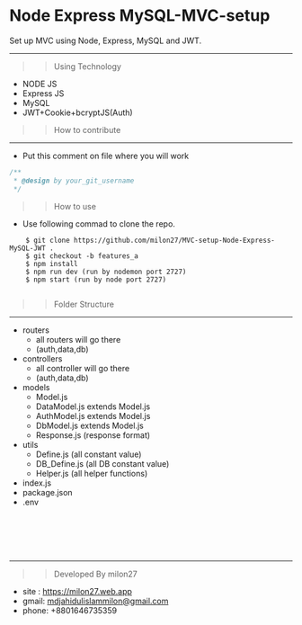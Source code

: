 # Node Express MySQL-MVC-setup

Set up MVC using Node, Express, MySQL and JWT.
___ 

>> Using Technology
 * NODE JS
 * Express JS
 * MySQL
 * JWT+Cookie+bcryptJS(Auth)

>> How to contribute
___
* Put this comment on file where you will work
```javascript
/**
 * @design by your_git_username
 */
```
>> How to use
* Use following commad to clone the repo.

```
    $ git clone https://github.com/milon27/MVC-setup-Node-Express-MySQL-JWT .
    $ git checkout -b features_a
    $ npm install
    $ npm run dev (run by nodemon port 2727)
    $ npm start (run by node port 2727)
    
```


>> Folder Structure
___
 * routers
    * all routers will go there
    * (auth,data,db)
 * controllers
   * all controller will go there
   * (auth,data,db)
 * models
   * Model.js
   * DataModel.js extends Model.js
   * AuthModel.js extends Model.js
   * DbModel.js extends Model.js
   * Response.js (response format)
 * utils
   * Define.js (all constant value)
   * DB_Define.js (all DB constant value)
   * Helper.js (all helper functions)
 * index.js
 * package.json
 * .env


<br/><br/><br/><br/>
___

>> Developed By milon27
* site : https://milon27.web.app
* gmail: mdjahidulislammilon@gmail.com
* phone: +8801646735359
